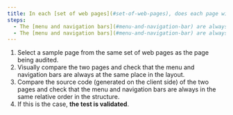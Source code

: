 ```yaml
---
title: In each [set of web pages](#set-of-web-pages), does each page with a [menu and navigation bars](#menu-and-navigation-bar) meet these conditions (excluding special cases)?
steps:
  - The [menu and navigation bars](#menu-and-navigation-bar) are always at the same place in the presentation.
  - The [menu and navigation bars](#menu-and-navigation-bar) are always in the same relative order in the source code.
---
```


1. Select a sample page from the same set of web pages as the page being audited.
2. Visually compare the two pages and check that the menu and navigation bars are always at the same place in the layout.
3. Compare the source code (generated on the client side) of the two pages and check that the menu and navigation bars are always in the same relative order in the structure.
4. If this is the case, **the test is validated**.
